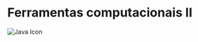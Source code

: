# Ferramentas computacionais II 

<!---Esses são exemplos. Veja https://shields.io para outras pessoas ou para personalizar este conjunto de escudos. Você pode querer incluir dependências, status do projeto e informações de licença aqui--->  


<img src="https://cdn-icons-png.flaticon.com/512/226/226777.png" alt="Java Icon">

> 

